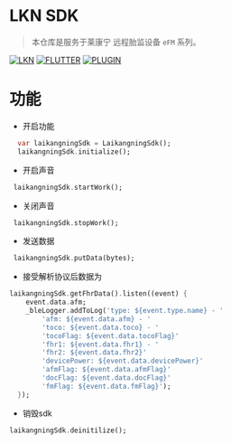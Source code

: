 # LKN SDK
> 本仓库是服务于莱康宁 远程胎监设备 `eFM` 系列。

[![LKN](https://img.shields.io/badge/home-莱康宁-brightgreen)](https://www.luckcome.com/solution_051.html)
[![FLUTTER](https://img.shields.io/badge/dev-flutter-orange)](https://flutter.dev/)
[![PLUGIN](https://img.shields.io/badge/plugin-v1.0.0-orange)](https://github.com/HellaCloud/laikangning-sdk)

# 功能

- 开启功能
```dart
  var laikangningSdk = LaikangningSdk();
  laikangningSdk.initialize();
```

- 开启声音
```dart
 laikangningSdk.startWork();
```

- 关闭声音
```dart
 laikangningSdk.stopWork();
```

- 发送数据
```dart
 laikangningSdk.putData(bytes);
```

- 接受解析协议后数据为
```dart
laikangningSdk.getFhrData().listen((event) {
    event.data.afm;
    _bleLogger.addToLog('type: ${event.type.name} - '
        'afm: ${event.data.afm} - '
        'toco: ${event.data.toco} - '
        'tocoFlag: ${event.data.tocoFlag}'
        'fhr1: ${event.data.fhr1} - '
        'fhr2: ${event.data.fhr2}'
        'devicePower: ${event.data.devicePower}'
        'afmFlag: ${event.data.afmFlag}'
        'docFlag: ${event.data.docFlag}'
        'fmFlag: ${event.data.fmFlag}');
  });
```

- 销毁sdk
```dart
laikangningSdk.deinitilize();
```